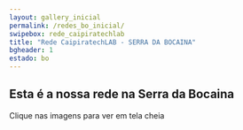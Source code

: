 ```yaml
---
layout: gallery_inicial
permalink: /redes_bo_inicial/
swipebox: rede_caipiratechlab
title: "Rede CaipiratechLAB - SERRA DA BOCAINA"
bgheader: 1
estado: bo
---
```


## Esta é a nossa rede na Serra da Bocaina

Clique nas imagens para ver em tela cheia


